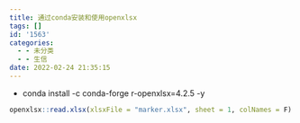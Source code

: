 ```yaml
---
title: 通过conda安装和使用openxlsx
tags: []
id: '1563'
categories:
  - - 未分类
  - - 生信
date: 2022-02-24 21:35:15
---
```


*   conda install -c conda-forge r-openxlsx=4.2.5 -y

```r
openxlsx::read.xlsx(xlsxFile = "marker.xlsx", sheet = 1, colNames = F)
```